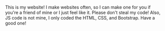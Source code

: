 This is my website! I make websites often, so I can make one for you if you're a friend of mine or I just feel like it. Please don't steal my code! Also, JS code is not mine, I only coded the HTML, CSS, and Bootstrap. Have a good one!



